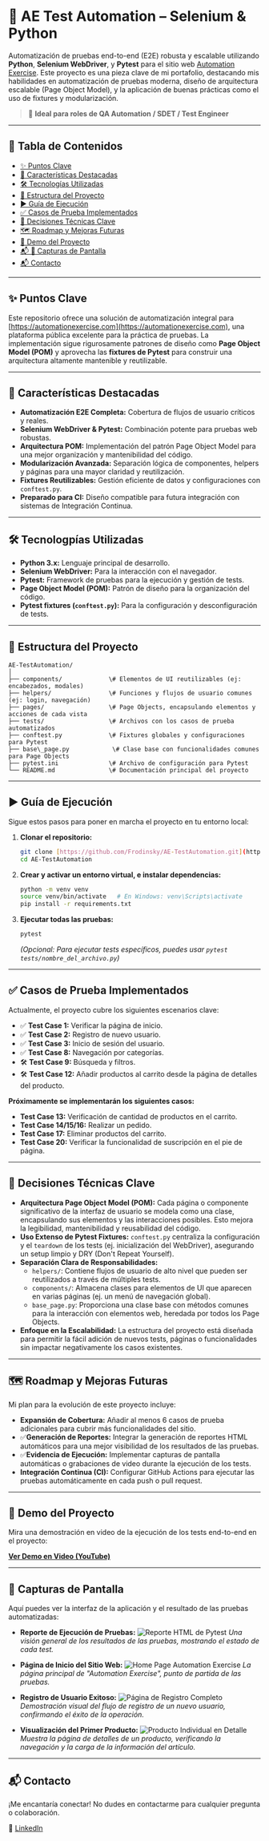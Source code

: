 # 🧪 AE Test Automation – Selenium & Python

Automatización de pruebas end-to-end (E2E) robusta y escalable utilizando **Python**, **Selenium WebDriver**, y **Pytest** para el sitio web [Automation Exercise](https://automationexercise.com). Este proyecto es una pieza clave de mi portafolio, destacando mis habilidades en automatización de pruebas moderna, diseño de arquitectura escalable (Page Object Model), y la aplicación de buenas prácticas como el uso de fixtures y modularización.

> 🎯 **Ideal para roles de QA Automation / SDET / Test Engineer**

---

## 📌 Tabla de Contenidos

- [✨ Puntos Clave](#-puntos-clave)
- [🚀 Características Destacadas](#-características-destacadas)
- [🛠️ Tecnologías Utilizadas](#-tecnologías-utilizadas)
- [📁 Estructura del Proyecto](#-estructura-del-proyecto)
- [▶️ Guía de Ejecución](#-guía-de-ejecución)
- [✅ Casos de Prueba Implementados](#-casos-de-prueba-implementados)
- [🧠 Decisiones Técnicas Clave](#-decisiones-técnicas-clave)
- [🗺️ Roadmap y Mejoras Futuras](#-roadmap-y-mejoras-futuras)
- [🎥 Demo del Proyecto](#-demo_del_proyecto)
- [📬 📸 Capturas de Pantalla](#-captura_de_pantalla)
- [📬 Contacto](#-contacto)

---

## ✨ Puntos Clave

Este repositorio ofrece una solución de automatización integral para [https://automationexercise.com](https://automationexercise.com), una plataforma pública excelente para la práctica de pruebas. La implementación sigue rigurosamente patrones de diseño como **Page Object Model (POM)** y aprovecha las **fixtures de Pytest** para construir una arquitectura altamente mantenible y reutilizable.

---

## 🚀 Características Destacadas

* **Automatización E2E Completa:** Cobertura de flujos de usuario críticos y reales.
* **Selenium WebDriver & Pytest:** Combinación potente para pruebas web robustas.
* **Arquitectura POM:** Implementación del patrón Page Object Model para una mejor organización y mantenibilidad del código.
* **Modularización Avanzada:** Separación lógica de componentes, helpers y páginas para una mayor claridad y reutilización.
* **Fixtures Reutilizables:** Gestión eficiente de datos y configuraciones con `conftest.py`.
* **Preparado para CI:** Diseño compatible para futura integración con sistemas de Integración Continua.

---

## 🛠️ Tecnologpías Utilizadas

* **Python 3.x:** Lenguaje principal de desarrollo.
* **Selenium WebDriver:** Para la interacción con el navegador.
* **Pytest:** Framework de pruebas para la ejecución y gestión de tests.
* **Page Object Model (POM):** Patrón de diseño para la organización del código.
* **Pytest fixtures (`conftest.py`):** Para la configuración y desconfiguración de tests.

---

## 📁 Estructura del Proyecto

```
AE-TestAutomation/
│
├── components/             \# Elementos de UI reutilizables (ej: encabezados, modales)
├── helpers/                \# Funciones y flujos de usuario comunes (ej: login, navegación)
├── pages/                  \# Page Objects, encapsulando elementos y acciones de cada vista
├── tests/                  \# Archivos con los casos de prueba automatizados
├── conftest.py             \# Fixtures globales y configuraciones para Pytest
├── base\_page.py            \# Clase base con funcionalidades comunes para Page Objects
├── pytest.ini              \# Archivo de configuración para Pytest
└── README.md               \# Documentación principal del proyecto
````

---

## ▶️ Guía de Ejecución

Sigue estos pasos para poner en marcha el proyecto en tu entorno local:

1.  **Clonar el repositorio:**
    ```bash
    git clone [https://github.com/Frodinsky/AE-TestAutomation.git](https://github.com/Frodinsky/AE-TestAutomation.git)
    cd AE-TestAutomation
    ```

2.  **Crear y activar un entorno virtual, e instalar dependencias:**
    ```bash
    python -m venv venv
    source venv/bin/activate   # En Windows: venv\Scripts\activate
    pip install -r requirements.txt
    ```

3.  **Ejecutar todas las pruebas:**
    ```bash
    pytest
    ```
    *(Opcional: Para ejecutar tests específicos, puedes usar `pytest tests/nombre_del_archivo.py`)*

---

## ✅ Casos de Prueba Implementados

Actualmente, el proyecto cubre los siguientes escenarios clave:

* ✅ **Test Case 1:** Verificar la página de inicio.
* ✅ **Test Case 2:** Registro de nuevo usuario.
* ✅ **Test Case 3:** Inicio de sesión del usuario.
* ✅ **Test Case 8:** Navegación por categorías.
* 🛠️ **Test Case 9:** Búsqueda y filtros.
* 🛠️ **Test Case 12:** Añadir productos al carrito desde la página de detalles del producto.

**Próximamente se implementarán los siguientes casos:**

* **Test Case 13:** Verificación de cantidad de productos en el carrito.
* **Test Case 14/15/16:** Realizar un pedido.
* **Test Case 17:** Eliminar productos del carrito.
* **Test Case 20:** Verificar la funcionalidad de suscripción en el pie de página.

---

## 🧠 Decisiones Técnicas Clave

* **Arquitectura Page Object Model (POM):** Cada página o componente significativo de la interfaz de usuario se modela como una clase, encapsulando sus elementos y las interacciones posibles. Esto mejora la legibilidad, mantenibilidad y reusabilidad del código.
* **Uso Extenso de Pytest Fixtures:** `conftest.py` centraliza la configuración y el `teardown` de los tests (ej. inicialización del WebDriver), asegurando un setup limpio y DRY (Don't Repeat Yourself).
* **Separación Clara de Responsabilidades:**
    * `helpers/`: Contiene flujos de usuario de alto nivel que pueden ser reutilizados a través de múltiples tests.
    * `components/`: Almacena clases para elementos de UI que aparecen en varias páginas (ej. un menú de navegación global).
    * `base_page.py`: Proporciona una clase base con métodos comunes para la interacción con elementos web, heredada por todos los Page Objects.
* **Enfoque en la Escalabilidad:** La estructura del proyecto está diseñada para permitir la fácil adición de nuevos tests, páginas o funcionalidades sin impactar negativamente los casos existentes.

---

## 🗺️ Roadmap y Mejoras Futuras

Mi plan para la evolución de este proyecto incluye:

* **Expansión de Cobertura:** Añadir al menos 6 casos de prueba adicionales para cubrir más funcionalidades del sitio.
* ✅**Generación de Reportes:** Integrar la generación de reportes HTML automáticos para una mejor visibilidad de los resultados de las pruebas.
* ✅**Evidencia de Ejecución:** Implementar capturas de pantalla automáticas o grabaciones de video durante la ejecución de los tests.
* **Integración Continua (CI):** Configurar GitHub Actions para ejecutar las pruebas automáticamente en cada push o pull request.

---

## 🎥 Demo del Proyecto

Mira una demostración en video de la ejecución de los tests end-to-end en el proyecto:

[**Ver Demo en Video (YouTube)**](https://youtu.be/gZNL8rM2sJg)

---

## 📸 Capturas de Pantalla

Aquí puedes ver la interfaz de la aplicación y el resultado de las pruebas automatizadas:

* **Reporte de Ejecución de Pruebas:**
    ![Reporte HTML de Pytest](demo_screenshots/report.png)
    *Una visión general de los resultados de las pruebas, mostrando el estado de cada test.*

* **Página de Inicio del Sitio Web:**
    ![Home Page Automation Exercise](demo_screenshots/home.png)
    *La página principal de "Automation Exercise", punto de partida de las pruebas.*

* **Registro de Usuario Exitoso:**
    ![Página de Registro Completo](demo_screenshots/signup.png)
    *Demostración visual del flujo de registro de un nuevo usuario, confirmando el éxito de la operación.*

* **Visualización del Primer Producto:**
    ![Producto Individual en Detalle](demo_screenshots/product_details.png)
    *Muestra la página de detalles de un producto, verificando la navegación y la carga de la información del artículo.*

---

## 📬 Contacto

¡Me encantaría conectar! No dudes en contactarme para cualquier pregunta o colaboración.

💼 [LinkedIn](https://www.linkedin.com/in/rodolfo-lara-qa-automation/)
